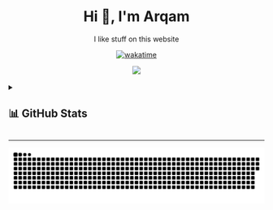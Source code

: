 <div align="center">

# Hi 👋, I'm Arqam

I like stuff on this website

<!-- ![Profile Banner](https://github.com/Arqamz/Arqamz/blob/main/welcomeMessage.gif) -->
</div>

<div align="center">
  
  [![wakatime](https://wakatime.com/badge/user/4565cfdc-ff10-408f-b219-296d1178ba36.svg)](https://wakatime.com/@4565cfdc-ff10-408f-b219-296d1178ba36?v=1)
  <!-- Uncomment when you have atleast 100 leetcode solved
  [![LeetCode user i221170](https://img.shields.io/badge/dynamic/json?style=flat&labelColor=black&color=%23ffa116&label=Solved&query=solvedOverTotal&url=https%3A%2F%2Fleetcode-badge.vercel.app%2Fapi%2Fusers%2Fi221170&logo=leetcode&logoColor=yellow)](https://leetcode.com/i221170/)
  -->
  ![](https://komarev.com/ghpvc/?username=arqamz&style=flat&color=61DAFB&logo=github)
  
</div>

<details>
<summary><h2>📊 GitHub Stats</h2></summary>
  
---

![.](https://github-profile-trophy.vercel.app/?username=arqamz&theme=dracula&no-bg=true&no-frame=true&column=-1&margin-w=5])

---
  
<p align="center">
  <img width="800" height="200" src="https://streak-stats.demolab.com?user=Arqamz&theme=material-palenight&hide_border=true&border_radius=20&card_width=800&card_height=200">
</p>

---

<p align="center">
<a href="https://github.com/arqamz">
  <img height=200 align="center" src="https://github-readme-stats.vercel.app/api?username=arqamz&hide_title=true&theme=material-palenight&include_all_commits=false&show_icons=true&hide_border=true&border_radius=20&count_private=true&card_width=500&rank_icon=default" />
</a>
<br>
<a href="https://github.com/arqamz">
  <img height=200 align="center" src="https://github-readme-stats.vercel.app/api/top-langs/?username=arqamz&border_radius=20&layout=compact&langs_count=10&theme=material-palenight&hide_title=true&hide_border=true&card_width=250" />
</a>
<a href="https://github.com/arqamz">
  <img height=200 align="center" src="https://github-readme-stats.vercel.app/api/wakatime?username=Arqamz&border_radius=20&theme=material-palenight&hide_border=true&hide_title=true&langs_count=10" />
</a>
</p>

</details>

---

<!-- 

Set this up when you're not a loser :(

<details>
<summary><h2>🖥️ My desktop config </h2></summary>  
<!-- Add my different themes and screenshots and stuff (should be an image with a link to open the mp4 screen recording video, link my dotfiles repo here also here
![Readme Card](https://github-readme-stats.vercel.app/api/pin/?username=arqamz&repo=arqamz)
-\-> 
</details>
---

<!-- FIX THISS, Use in other repos' readme's aswelllll 

## 🔭 Some of my Projects

![Readme Card](https://github-readme-stats.vercel.app/api/pin/?username=arqamz&repo=arqamz)
![Gist Card](https://github-readme-stats.vercel.app/api/gist?id=660524e0f0b42b2fca72e5413f6172ac)
-->

<!--
### 🌐 [InterPlanetary File System (IPFS) Implementation](https://github.com/Arqamz/IPFS-Implementation)
Developed a robust data structures project in C++ simulating an InterPlanetary File System (IPFS) using a Ring Distributed Hash Table (DHT) based on the Chord protocol for efficient distributed file storage and retrieval. This scalable and fault-tolerant system handles data insertion, search, and deletion with dynamic node addition and removal.

### 🕹️ [Multithreaded Pacman](https://github.com/Arqamz/MultithreadedPacman)
Implemented a multi-threaded Pac-Man game in SFML C++ with advanced synchronization techniques using mutexes and semaphores, achieving smooth, concurrent gameplay.

### 🏋️ [Flex Trainer](https://github.com/Arqamz/FlexTrainerManagement)
Developed a C# desktop application with SQL Server for gym management, automating member management and training sessions. This project includes comprehensive audit logging for user activity tracking.

### 💬 [ChatVista](https://github.com/Arqamz/ChatVista)
Developed an inter-client, terminal-based chat application using C, facilitating communication between multiple clients with features like group chats and secure message handling. Leveraged processes like fork, exec, pipes, and shared memory for efficient inter-client communication.

For more projects, check out my [other repositories](https://github.com/Arqamz).

## 🛠️ Technical Skills

- **Languages**: C/C++, Python, C# .NET, PHP, SQL
- **Tools/Software**: Linux, Docker, Git, Microsoft SSMS
- **Core Competencies**: Algorithm Design, Operating Systems, Containerization, Version Control, Database Management, Script Automation

<!--
Replace this with a dynamic CI deployed table that runs a script to auto convert a .yml file into markdown. The table will have links to my repos grouped by either their languages or by my core competencies? I'll do it once I have enough of the projects to have a fully populated table
<p align="center">
  <img src="https://img.shields.io/badge/C++-00599C?style=for-the-badge&logo=c%2B%2B&logoColor=white" />
  <img src="https://img.shields.io/badge/Python-3776AB?style=for-the-badge&logo=python&logoColor=white" />
  <img src="https://img.shields.io/badge/C%23-239120?style=for-the-badge&logo=c-sharp&logoColor=white" />
  <img src="https://img.shields.io/badge/PHP-777BB4?style=for-the-badge&logo=php&logoColor=white" />
  <img src="https://img.shields.io/badge/SQL-CC2927?style=for-the-badge&logo=microsoft-sql-server&logoColor=white" />
  <img src="https://img.shields.io/badge/Linux-FCC624?style=for-the-badge&logo=linux&logoColor=black" />
  <img src="https://img.shields.io/badge/Docker-2496ED?style=for-the-badge&logo=docker&logoColor=white" />
  <img src="https://img.shields.io/badge/Git-F05032?style=for-the-badge&logo=git&logoColor=white" />
  <img src="https://img.shields.io/badge/SSMS-CC2927?style=for-the-badge&logo=microsoft-sql-server&logoColor=white" />
</p>
-->

<!--
## 📜 Certifications

- **Neetcode Advanced Algorithms**
- **GitHub Skills: Automate workflows with GitHub Actions**
-->

<!--
<details>
<summary><h2>📫 Find Me</h2></summary>  
<!-- CHANGE THIS TO ICONS, add discord and matrix and other applications
- **Email**: [arqam.mzia@gmail.com](mailto:arqam.mzia@gmail.com)
- **LinkedIn**: [linkedin.com/in/arqamz](https://linkedin.com/in/arqamz)
- **GitHub**: [github.com/Arqamz](https://github.com/Arqamz)
- **LeetCode**: [leetcode.com/u/i221170/](https://leetcode.com/u/i221170/)
-\-> 
</details>
---
-->

<picture>
  <source media="(prefers-color-scheme: dark)" srcset="https://raw.githubusercontent.com/Arqamz/Arqamz/snake-svg-outputs/github-contribution-grid-snake-dark.svg" />
  <source media="(prefers-color-scheme: light)" srcset="https://raw.githubusercontent.com/Arqamz/Arqamz/snake-svg-outputs/github-contribution-grid-snake.svg" />
  <img alt="github-snake" src="https://raw.githubusercontent.com/Arqamz/Arqamz/snake-svg-outputs/github-contribution-grid-snake-dark.svg" />
</picture>
